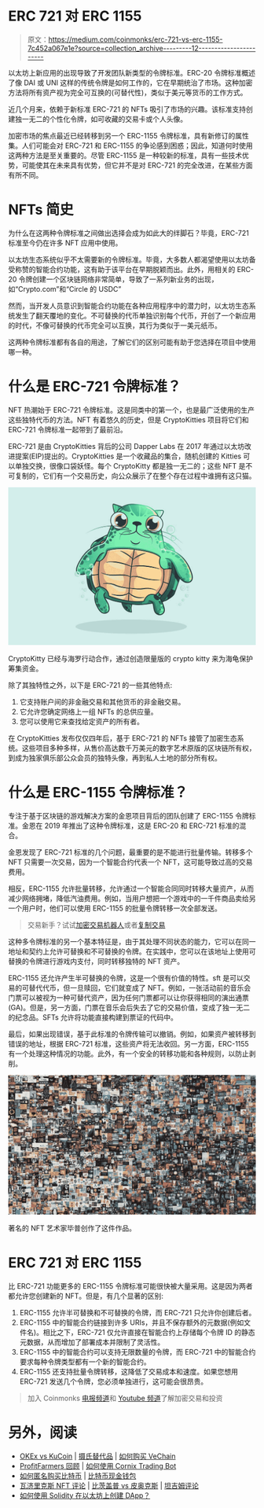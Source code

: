 # ERC 721 对 ERC 1155

> 原文：<https://medium.com/coinmonks/erc-721-vs-erc-1155-7c452a067e1e?source=collection_archive---------12----------------------->

以太坊上新应用的出现导致了开发团队新类型的令牌标准。ERC-20 令牌标准概述了像 DAI 或 UNI 这样的传统令牌是如何工作的，它在早期统治了市场。这种加密方法将所有资产视为完全可互换的(可替代性)，类似于美元等货币的工作方式。

近几个月来，依赖于新标准 ERC-721 的 NFTs 吸引了市场的兴趣。该标准支持创建独一无二的个性化令牌，如可收藏的交易卡或个人头像。

加密市场的焦点最近已经转移到另一个 ERC-1155 令牌标准，具有新修订的属性集。人们可能会对 ERC-721 和 ERC-1155 的争论感到困惑；因此，知道何时使用这两种方法是至关重要的。尽管 ERC-1155 是一种较新的标准，具有一些技术优势，可能使其在未来具有优势，但它并不是对 ERC-721 的完全改进，在某些方面有所不同。

# NFTs 简史

为什么在这两种令牌标准之间做出选择会成为如此大的绊脚石？毕竟，ERC-721 标准至今仍在许多 NFT 应用中使用。

以太坊生态系统似乎不太需要新的令牌标准。毕竟，大多数人都渴望使用以太坊备受称赞的智能合约功能，这有助于该平台在早期脱颖而出。此外，用相关的 ERC-20 令牌创建一个区块链网络非常简单，导致了一系列新业务的出现，如“Crypto.com”和“Circle 的 USDC”

然而，当开发人员意识到智能合约功能在各种应用程序中的潜力时，以太坊生态系统发生了翻天覆地的变化。不可替换的代币单独识别每个代币，开创了一个新应用的时代，不像可替换的代币完全可以互换，其行为类似于一美元纸币。

这两种令牌标准都有各自的用途，了解它们的区别可能有助于您选择在项目中使用哪一种。

# 什么是 ERC-721 令牌标准？

NFT 热潮始于 ERC-721 令牌标准。这是同类中的第一个，也是最广泛使用的生产这些独特代币的方法。NFT 有着悠久的历史，但是 CryptoKitties 项目将它们和 ERC-721 令牌标准一起带到了最前沿。

ERC-721 是由 CryptoKitties 背后的公司 Dapper Labs 在 2017 年通过以太坊改进提案(EIP)提出的。CryptoKitties 是一个收藏品的集合，随机创建的 Kitties 可以单独交换，很像口袋妖怪。每个 CryptoKitty 都是独一无二的；这些 NFT 是不可复制的，它们有一个交易历史，向公众展示了在整个存在过程中谁拥有这只猫。

![](img/a73e81ba23ac5a48307aa4f3e0451a8f.png)

CryptoKitty 已经与海罗行动合作，通过创造限量版的 crypto kitty 来为海龟保护筹集资金。

除了其独特性之外，以下是 ERC-721 的一些其他特点:

1.  它支持账户间的非金融交易和其他货币的非金融交易。
2.  它允许您确定网络上一组 NFTs 的总供应量。
3.  您可以使用它来查找给定资产的所有者。

在 CryptoKitties 发布仅仅四年后，基于 ERC-721 的 NFTs 接管了加密生态系统。这些项目多种多样，从售价高达数千万美元的数字艺术原版的区块链所有权，到成为独家俱乐部公众会员的独特头像，再到私人土地的部分所有权。

# 什么是 ERC-1155 令牌标准？

专注于基于区块链的游戏解决方案的金恩项目背后的团队创建了 ERC-1155 令牌标准。金恩在 2019 年推出了这种令牌标准，这是 ERC-20 和 ERC-721 标准的混合。

金恩发现了 ERC-721 标准的几个问题，最重要的是不能进行批量传输。转移多个 NFT 只需要一次交易，因为一个智能合约代表一个 NFT，这可能导致过高的交易费用。

相反，ERC-1155 允许批量转移，允许通过一个智能合同同时转移大量资产，从而减少网络拥堵，降低汽油费用。例如，当用户想把一个游戏中的一千件商品卖给另一个用户时，他们可以使用 ERC-1155 的批量令牌转移一次全部发送。

> 交易新手？试试[加密交易机器人](/coinmonks/crypto-trading-bot-c2ffce8acb2a)或者[复制交易](/coinmonks/top-10-crypto-copy-trading-platforms-for-beginners-d0c37c7d698c)

这种多令牌标准的另一个基本特征是，由于其处理不同状态的能力，它可以在同一地址和契约上允许可替换和不可替换的令牌。在实践中，您可以在该地址上使用可替换的令牌进行游戏内支付，同时转移独特的 NFT 资产。

ERC-1155 还允许产生半可替换的令牌，这是一个很有价值的特性。sft 是可以交易的可替代代币，但一旦赎回，它们就变成了 NFT。例如，一张活动前的音乐会门票可以被视为一种可替代资产，因为任何门票都可以让你获得相同的演出通票(GA)。但是，另一方面，门票在音乐会后失去了它的交易价值，变成了独一无二的纪念品。SFTs 允许将功能直接构建到票证的代码中。

最后，如果出现错误，基于此标准的令牌传输可以撤销。例如，如果资产被转移到错误的地址，根据 ERC-721 标准，这些资产将无法收回。另一方面，ERC-1155 有一个处理这种情况的功能。此外，有一个安全的转移功能和各种规则，以防止剥削。

![](img/5081b1e6b57efeaff2256a94ce1e6193.png)

著名的 NFT 艺术家毕普创作了这件作品。

# ERC 721 对 ERC 1155

比 ERC-721 功能更多的 ERC-1155 令牌标准可能很快被大量采用。这是因为两者都允许您创建新的 NFT。但是，有几个显著的区别:

1.  ERC-1155 允许半可替换和不可替换的令牌，而 ERC-721 只允许你创建后者。
2.  ERC-1155 中的智能合约链接到许多 URIs，并且不保存额外的元数据(例如文件名)。相比之下，ERC-721 仅允许直接在智能合约上存储每个令牌 ID 的静态元数据，从而增加了部署成本并限制了灵活性。
3.  ERC-1155 中的智能合约可以支持无限数量的令牌，而 ERC-721 中的智能合约要求每种令牌类型都有一个新的智能合约。
4.  ERC-1155 还支持批量令牌转移，这降低了交易成本和速度。如果您想用 ERC-721 发送几个令牌，您必须单独进行，这可能会很昂贵。

> 加入 Coinmonks [电报频道](https://t.me/coincodecap)和 [Youtube 频道](https://www.youtube.com/c/coinmonks/videos)了解加密交易和投资

# 另外，阅读

*   [OKEx vs KuCoin](https://coincodecap.com/okex-kucoin) | [摄氏替代品](https://coincodecap.com/celsius-alternatives) | [如何购买 VeChain](https://coincodecap.com/buy-vechain)
*   [ProfitFarmers 回顾](https://coincodecap.com/profitfarmers-review) | [如何使用 Cornix Trading Bot](https://coincodecap.com/cornix-trading-bot)
*   [如何匿名购买比特币](https://coincodecap.com/buy-bitcoin-anonymously) | [比特币现金钱包](https://coincodecap.com/bitcoin-cash-wallets)
*   [瓦济里克斯 NFT 评论](https://coincodecap.com/wazirx-nft-review) | [比茨盖普 vs 皮奥克斯](https://coincodecap.com/bitsgap-vs-pionex) | [坦吉姆评论](https://coincodecap.com/tangem-wallet-review)
*   [如何使用 Solidity 在以太坊上创建 DApp？](https://coincodecap.com/create-a-dapp-on-ethereum-using-solidity)